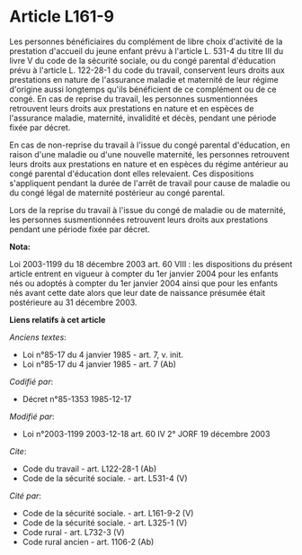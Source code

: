 # Article L161-9

Les personnes bénéficiaires du complément de libre choix d'activité de la prestation d'accueil du jeune enfant prévu à
l'article L. 531-4 du titre III du livre V du code de la sécurité sociale, ou du congé parental d'éducation prévu à l'article
L. 122-28-1 du code du travail, conservent leurs droits aux prestations en nature de l'assurance maladie et maternité de leur
régime d'origine aussi longtemps qu'ils bénéficient de ce complément ou de ce congé. En cas de reprise du travail, les
personnes susmentionnées retrouvent leurs droits aux prestations en nature et en espèces de l'assurance maladie, maternité,
invalidité et décès, pendant une période fixée par décret. 

En cas de non-reprise du travail à l'issue du congé parental d'éducation, en raison d'une maladie ou d'une nouvelle
maternité, les personnes retrouvent leurs droits aux prestations en nature et en espèces du régime antérieur au congé
parental d'éducation dont elles relevaient. Ces dispositions s'appliquent pendant la durée de l'arrêt de travail pour cause
de maladie ou du congé légal de maternité postérieur au congé parental. 

Lors de la reprise du travail à l'issue du congé de maladie ou de maternité, les personnes susmentionnées retrouvent leurs
droits aux prestations pendant une période fixée par décret.

**Nota:**

Loi 2003-1199 du 18 décembre 2003 art. 60 VIII : les dispositions du présent article entrent en vigueur à compter du 1er
janvier 2004 pour les enfants nés ou adoptés à compter du 1er janvier 2004 ainsi que pour les enfants nés avant cette date
alors que leur date de naissance présumée était postérieure au 31 décembre 2003.

**Liens relatifs à cet article**

_Anciens textes_:

  - Loi n°85-17 du 4 janvier 1985 - art. 7, v. init.
  - Loi n°85-17 du 4 janvier 1985 - art. 7 (Ab)

_Codifié par_:

  - Décret n°85-1353 1985-12-17

_Modifié par_:

  - Loi n°2003-1199 2003-12-18 art. 60 IV 2° JORF 19 décembre 2003

_Cite_:

  - Code du travail - art. L122-28-1 (Ab)
  - Code de la sécurité sociale. - art. L531-4 (V)

_Cité par_:

  - Code de la sécurité sociale. - art. L161-9-2 (V)
  - Code de la sécurité sociale. - art. L325-1 (V)
  - Code rural - art. L732-3 (V)
  - Code rural ancien - art. 1106-2 (Ab)
